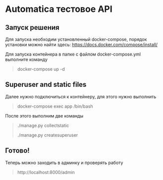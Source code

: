 # Automatica тестовое API

## Запуск решения

Для запуска необходим установленный docker-compose, порядок установки можно найти здесь: https://docs.docker.com/compose/install/

Для запуска контейнера в папке с файлом docker-compose.yml выполните команду
> docker-compose up -d

## Superuser and static files

Далее нужно подключиться к контейнеру, для этого нужно выполнить
> docker-compose exec app /bin/bash

После этого выполним две команды
> ./manage.py collectstatic
>
> ./manage.py createsuperuser

## Готово!

Теперь можно заходить в админку и проверять работу
> http://localhost:8000/admin